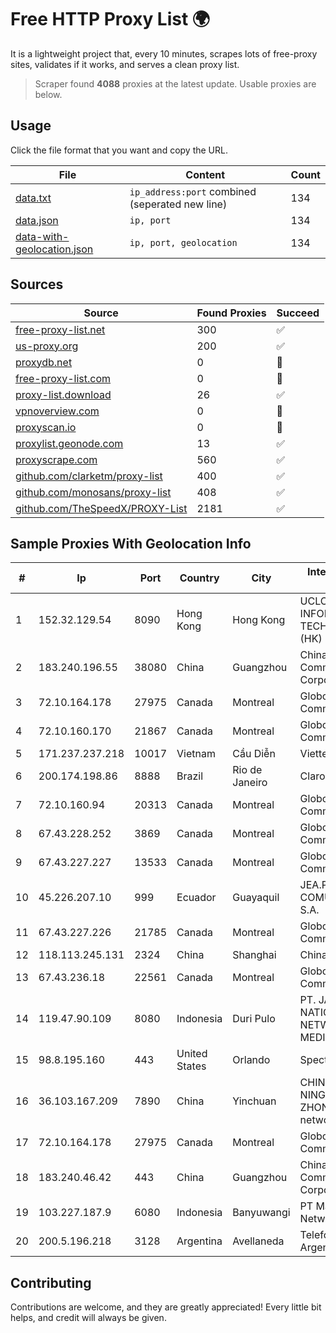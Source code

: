 
# Free HTTP Proxy List 🌍

It is a lightweight project that, every 10 minutes, scrapes lots of free-proxy sites, validates if it works, and serves a clean proxy list.


> Scraper found **4088** proxies at the latest update. Usable proxies are below.

## Usage

Click the file format that you want and copy the URL.


|File|Content|Count|
|----|-------|-----|
|[data.txt](https://raw.githubusercontent.com/themiralay/Proxy-List-World/master/data.txt)|`ip_address:port` combined (seperated new line)|134|
|[data.json](https://raw.githubusercontent.com/themiralay/Proxy-List-World/master/data.json)|`ip, port`|134|
|[data-with-geolocation.json](https://raw.githubusercontent.com/themiralay/Proxy-List-World/master/data-with-geolocation.json)|`ip, port, geolocation`|134|

## Sources

|Source|Found Proxies|Succeed|
|------|-------------|-------|
|[free-proxy-list.net](https://free-proxy-list.net)|300|✅|
|[us-proxy.org](https://www.us-proxy.org)|200|✅|
|[proxydb.net](http://proxydb.net)|0|🚫|
|[free-proxy-list.com](https://free-proxy-list.com/?page=&port=&type%5B%5D=http&type%5B%5D=https&up_time=0&search=Search)|0|🚫|
|[proxy-list.download](https://www.proxy-list.download/HTTP)|26|✅|
|[vpnoverview.com](https://vpnoverview.com/privacy/anonymous-browsing/free-proxy-servers)|0|🚫|
|[proxyscan.io](https://www.proxyscan.io)|0|🚫|
|[proxylist.geonode.com](https://proxylist.geonode.com/api/proxy-list?limit=300&page=1&sort_by=lastChecked&sort_type=desc&protocols=http,https)|13|✅|
|[proxyscrape.com](https://api.proxyscrape.com/v2/?request=displayproxies&protocol=http&timeout=10000&country=all&ssl=all&anonymity=all)|560|✅|
|[github.com/clarketm/proxy-list](https://raw.githubusercontent.com/clarketm/proxy-list/master/proxy-list-raw.txt)|400|✅|
|[github.com/monosans/proxy-list](https://raw.githubusercontent.com/monosans/proxy-list/main/proxies/http.txt)|408|✅|
|[github.com/TheSpeedX/PROXY-List](https://raw.githubusercontent.com/TheSpeedX/PROXY-List/master/http.txt)|2181|✅|


## Sample Proxies With Geolocation Info

|#|Ip|Port|Country|City|Internet Service Provider|
|-|--|----|-------|----|-------------------------|
|1|152.32.129.54|8090|Hong Kong|Hong Kong|UCLOUD INFORMATION TECHNOLOGY (HK) LIMITED|
|2|183.240.196.55|38080|China|Guangzhou|China Mobile Communications Corporation|
|3|72.10.164.178|27975|Canada|Montreal|GloboTech Communications|
|4|72.10.160.170|21867|Canada|Montreal|GloboTech Communications|
|5|171.237.237.218|10017|Vietnam|Cầu Diễn|Viettel Corporation|
|6|200.174.198.86|8888|Brazil|Rio de Janeiro|Claro S.A|
|7|72.10.160.94|20313|Canada|Montreal|GloboTech Communications|
|8|67.43.228.252|3869|Canada|Montreal|GloboTech Communications|
|9|67.43.227.227|13533|Canada|Montreal|GloboTech Communications|
|10|45.226.207.10|999|Ecuador|Guayaquil|JEA.PC COMUNICACIONES S.A.|
|11|67.43.227.226|21785|Canada|Montreal|GloboTech Communications|
|12|118.113.245.131|2324|China|Shanghai|Chinanet|
|13|67.43.236.18|22561|Canada|Montreal|GloboTech Communications|
|14|119.47.90.109|8080|Indonesia|Duri Pulo|PT. JAWA POS NATIONAL NETWORK MEDIALINK|
|15|98.8.195.160|443|United States|Orlando|Spectrum|
|16|36.103.167.209|7890|China|Yinchuan|CHINANET NINGXIA province ZHONGWEI IDC network|
|17|72.10.164.178|27975|Canada|Montreal|GloboTech Communications|
|18|183.240.46.42|443|China|Guangzhou|China Mobile Communications Corporation|
|19|103.227.187.9|6080|Indonesia|Banyuwangi|PT Master Star Network|
|20|200.5.196.218|3128|Argentina|Avellaneda|Telefonica de Argentina|



## Contributing

Contributions are welcome, and they are greatly appreciated! Every
little bit helps, and credit will always be given.


